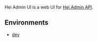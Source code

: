 Hei Admin UI is a web UI for [Hei Admin API](https://github.com/hei-school/hei-admin-api).

## Environments
* [dev](https://dev.dutul9p2n3v69.amplifyapp.com)
